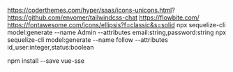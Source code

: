 https://coderthemes.com/hyper/saas/icons-unicons.html?
https://github.com/envomer/tailwindcss-chat
https://flowbite.com/
https://fontawesome.com/icons/ellipsis?f=classic&s=solid
npx sequelize-cli model:generate --name Admin --attributes email:string,password:string
npx sequelize-cli model:generate --name follow --attributes id_user:integer,status:boolean

npm install --save vue-sse